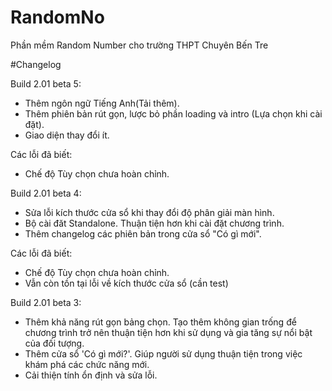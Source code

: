 # RandomNo
Phần mềm Random Number cho trường THPT Chuyên Bến Tre

#Changelog

Build 2.01 beta 5:
  - Thêm ngôn ngữ Tiếng Anh(Tải thêm).
  - Thêm phiên bản rút gọn, lược bỏ phần loading
    và intro (Lựa chọn khi cài đặt).
  - Giao diện thay đổi ít.
  
  Các lỗi đã biết:
  - Chế độ Tùy chọn chưa hoàn chỉnh.
  
Build 2.01 beta 4:
  - Sửa lỗi kích thước cửa sổ khi thay đổi 
    độ phân giải màn hình.
  - Bộ cài đăt Standalone.
	  Thuận tiện hơn khi cài đặt chương trình.
  - Thêm changelog các phiên bản trong cửa sổ
    "Có gì mới".

  Các lỗi đã biết:
  - Chế độ Tùy chọn chưa hoàn chỉnh.
  - Vẫn còn tồn tại lỗi về kích thước cửa sổ
    (cần test)
	
Build 2.01 beta 3:
  - Thêm khả năng rút gọn bảng chọn.
	  Tạo thêm không gian trống để chương trình
	  trở nên thuận tiện hơn khi sử dụng và gia
	  tăng sự nổi bật của đối tượng.
  - Thêm cửa sổ 'Có gì mới?'.
	  Giúp người sử dụng thuận tiện trong việc
	  khám phá các chức năng mới.
  - Cải thiện tính ổn định và sửa lỗi.
